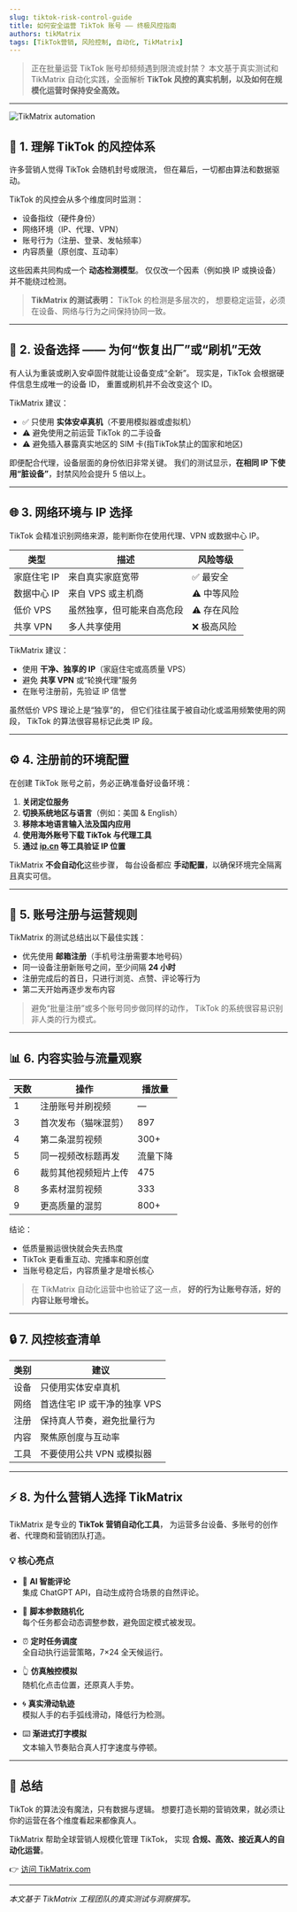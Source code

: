 ```yaml
---
slug: tiktok-risk-control-guide
title: 如何安全运营 TikTok 账号 —— 终极风控指南
authors: tikMatrix
tags: [TikTok营销, 风险控制, 自动化, TikMatrix]
---
```


> 正在批量运营 TikTok 账号却频频遇到限流或封禁？
> 本文基于真实测试和 TikMatrix 自动化实践，全面解析 **TikTok 风控的真实机制，以及如何在规模化运营时保持安全高效。**
<!-- truncate -->
---
![TikMatrix automation](/img/blog/tiktok-risk-control.webp)

## 🧠 1. 理解 TikTok 的风控体系

许多营销人觉得 TikTok 会随机封号或限流，
但在幕后，一切都由算法和数据驱动。

TikTok 的风控会从多个维度同时监测：

- 设备指纹（硬件身份）
- 网络环境（IP、代理、VPN）
- 账号行为（注册、登录、发帖频率）
- 内容质量（原创度、互动率）

这些因素共同构成一个 **动态检测模型**。
仅仅改一个因素（例如换 IP 或换设备）并不能绕过检测。

> **TikMatrix 的测试表明：** TikTok 的检测是多层次的，
> 想要稳定运营，必须在设备、网络与行为之间保持协同一致。

---

## 📱 2. 设备选择 —— 为何“恢复出厂”或“刷机”无效

有人认为重装或刷入安卓固件就能让设备变成“全新”。
现实是，TikTok 会根据硬件信息生成唯一的设备 ID，
重置或刷机并不会改变这个 ID。

TikMatrix 建议：

- ✅ 只使用 **实体安卓真机**（不要用模拟器或虚拟机）
- ⚠️ 避免使用之前运营 TikTok 的二手设备
- ⚠️ 避免插入暴露真实地区的 SIM 卡(指TikTok禁止的国家和地区)

即便配合代理，设备层面的身份依旧非常关键。
我们的测试显示，**在相同 IP 下使用“脏设备”**，封禁风险会提升 5 倍以上。

---

## 🌐 3. 网络环境与 IP 选择

TikTok 会精准识别网络来源，能判断你在使用代理、VPN 或数据中心 IP。

| 类型 | 描述 | 风险等级 |
|------|------|----------|
| 家庭住宅 IP | 来自真实家庭宽带 | ✅ 最安全 |
| 数据中心 IP | 来自 VPS 或主机商 | ⚠️ 中等风险 |
| 低价 VPS | 虽然独享，但可能来自高危段 | ⚠️ 存在风险 |
| 共享 VPN | 多人共享使用 | ❌ 极高风险 |

TikMatrix 建议：

- 使用 **干净、独享的 IP**（家庭住宅或高质量 VPS）
- 避免 **共享 VPN** 或“轮换代理”服务
- 在账号注册前，先验证 IP 信誉

虽然低价 VPS 理论上是“独享”的，
但它们往往属于被自动化或滥用频繁使用的网段，
TikTok 的算法很容易标记此类 IP 段。

---

## ⚙️ 4. 注册前的环境配置

在创建 TikTok 账号之前，务必正确准备好设备环境：

1. **关闭定位服务**
2. **切换系统地区与语言**（例如：美国 & English）
3. **移除本地语言输入法及国内应用**
4. **使用海外账号下载 TikTok 与代理工具**
5. **通过 [ip.cn](https://ip.cn) 等工具验证 IP 位置**

TikMatrix **不会自动化**这些步骤，
每台设备都应 **手动配置**，以确保环境完全隔离且真实可信。

---

## 🧩 5. 账号注册与运营规则

TikMatrix 的测试总结出以下最佳实践：

- 优先使用 **邮箱注册**（手机号注册需要本地号码）
- 同一设备注册新账号之间，至少间隔 **24 小时**
- 注册完成后的首日，只进行浏览、点赞、评论等行为
- 第二天开始再逐步发布内容

> 避免“批量注册”或多个账号同步做同样的动作，
> TikTok 的系统很容易识别非人类的行为模式。

---

## 📊 6. 内容实验与流量观察

| 天数 | 操作 | 播放量 |
|------|------|--------|
| 1 | 注册账号并刷视频 | — |
| 3 | 首次发布（猫咪混剪） | 897 |
| 4 | 第二条混剪视频 | 300+ |
| 5 | 同一视频改标题再发 | 流量下降 |
| 6 | 裁剪其他视频短片上传 | 475 |
| 8 | 多素材混剪视频 | 333 |
| 9 | 更高质量的混剪 | 800+ |

结论：

- 低质量搬运很快就会失去热度
- TikTok 更看重互动、完播率和原创度
- 当账号稳定后，内容质量才是增长核心

> 在 TikMatrix 自动化运营中也验证了这一点，
> **好的行为让账号存活，好的内容让账号增长。**

---

## 🔒 7. 风控核查清单

| 类别 | 建议 |
|------|------|
| 设备 | 只使用实体安卓真机 |
| 网络 | 首选住宅 IP 或干净的独享 VPS |
| 注册 | 保持真人节奏，避免批量行为 |
| 内容 | 聚焦原创度与互动率 |
| 工具 | 不要使用公共 VPN 或模拟器 |

---

## ⚡ 8. 为什么营销人选择 TikMatrix

TikMatrix 是专业的 **TikTok 营销自动化工具**，
为运营多台设备、多账号的创作者、代理商和营销团队打造。

### 💡 核心亮点

- 🤖 **AI 智能评论**  
  集成 ChatGPT API，自动生成符合场景的自然评论。

- 🎲 **脚本参数随机化**  
  每个任务都会动态调整参数，避免固定模式被发现。

- ⏰ **定时任务调度**  
  全自动执行运营策略，7×24 全天候运行。

- 👆 **仿真触控模拟**  
  随机化点击位置，还原真人手势。

- 🌀 **真实滑动轨迹**  
  模拟人手的右手弧线滑动，降低行为检测。

- ⌨️ **渐进式打字模拟**  
  文本输入节奏贴合真人打字速度与停顿。

---

## 🏁 总结

TikTok 的算法没有魔法，只有数据与逻辑。
想要打造长期的营销效果，就必须让你的运营在各个维度看起来都像真人。

TikMatrix 帮助全球营销人规模化管理 TikTok，
实现 **合规、高效、接近真人的自动化运营**。

👉 [访问 TikMatrix.com](https://www.tikmatrix.com)

---

_本文基于 TikMatrix 工程团队的真实测试与洞察撰写。_

